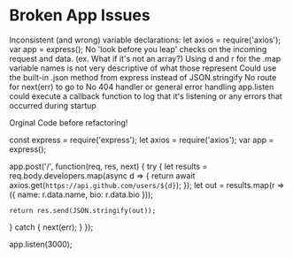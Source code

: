# Broken App Issues

Inconsistent (and wrong) variable declarations:
let axios = require('axios');
var app = express();
No 'look before you leap' checks on the incoming request and data. (ex. What if it's not an array?)
Using d and r for the .map variable names is not very descriptive of what those represent
Could use the built-in .json method from express instead of JSON.stringify
No route for next(err) to go to
No 404 handler or general error handling
app.listen could execute a callback function to log that it's listening or any errors that occurred during startup


Orginal Code before refactoring!


const express = require('express');
let axios = require('axios');
var app = express();

app.post('/', function(req, res, next) {
  try {
    let results = req.body.developers.map(async d => {
      return await axios.get(`https://api.github.com/users/${d}`);
    });
    let out = results.map(r => ({ name: r.data.name, bio: r.data.bio }));

    return res.send(JSON.stringify(out));
  } catch {
    next(err);
  }
});

app.listen(3000);
